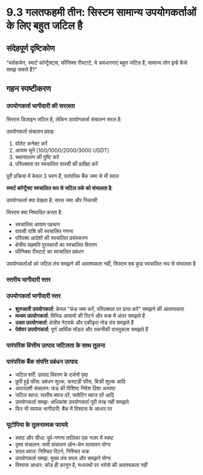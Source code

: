 # 9.3 गलतफहमी तीन: सिस्टम सामान्य उपयोगकर्ताओं के लिए बहुत जटिल है

## संदेहपूर्ण दृष्टिकोण
"ब्लॉकचेन, स्मार्ट कॉन्ट्रैक्ट्स, फीनिक्स रीस्टार्ट, ये अवधारणाएं बहुत जटिल हैं, सामान्य लोग इन्हें कैसे समझ सकते हैं?"

## गहन स्पष्टीकरण

### उपयोगकर्ता भागीदारी की सरलता

सिस्टम डिज़ाइन जटिल है, लेकिन उपयोगकर्ता संचालन सरल है:

उपयोगकर्ता संचालन प्रवाह:

1. वॉलेट कनेक्ट करें
2. आयाम चुनें (100/1000/2000/3000 USDT)
3. स्थानांतरण की पुष्टि करें
4. परिपक्वता पर स्वचालित वापसी की प्रतीक्षा करें

पूरी प्रक्रिया में केवल 3 चरण हैं, पारंपरिक बैंक जमा से भी सरल

**स्मार्ट कॉन्ट्रैक्ट स्वचालित रूप से जटिल तर्क को संभालता है**:

उपयोगकर्ता क्या देखता है: सरल जमा और निकासी

सिस्टम क्या निष्पादित करता है:

- स्वचालित आयाम पहचान
- वापसी राशि की स्वचालित गणना
- परिपक्व आदेशों की स्वचालित प्रसंस्करण
- क्षेत्रीय सहमति पुरस्कारों का स्वचालित वितरण
- फीनिक्स रीस्टार्ट का स्वचालित प्रबंधन

उपयोगकर्ताओं को जटिल तंत्र समझने की आवश्यकता नहीं, सिस्टम सब कुछ स्वचालित रूप से संभालता है

### स्तरीय भागीदारी स्तर

### उपयोगकर्ता भागीदारी स्तर
- **शुरुआती उपयोगकर्ता**: केवल "फंड जमा करें, परिपक्वता पर प्राप्त करें" समझने की आवश्यकता
- **मध्यम उपयोगकर्ता**: विभिन्न आयामों की रिटर्न और चक्र में अंतर समझते हैं
- **उन्नत उपयोगकर्ता**: क्षेत्रीय नेटवर्क और एकीकृत नोड तंत्र समझते हैं
- **पेशेवर उपयोगकर्ता**: पूर्ण आर्थिक मॉडल और तकनीकी वास्तुकला समझते हैं

### पारंपरिक वित्तीय उत्पाद जटिलता के साथ तुलना

### पारंपरिक बैंक संपत्ति प्रबंधन उत्पाद
- जटिल शर्तें: उत्पाद विवरण के दर्जनों पृष्ठ
- छुपी हुई फीस: प्रबंधन शुल्क, कस्टडी फीस, बिक्री शुल्क आदि
- अपारदर्शी संचालन: फंड की विशिष्ट निवेश दिशा अस्पष्ट
- जटिल ब्याज: स्तरीय ब्याज दरें, फ्लोटिंग ब्याज दरें आदि
- उपयोगकर्ता समझ: अधिकांश उपयोगकर्ता पूरी तरह नहीं समझते
- फिर भी व्यापक भागीदारी: बैंक में विश्वास के आधार पर

### यूटोपिया के तुलनात्मक फायदे
- स्पष्ट और सीधा: पूर्व-गणना तालिका एक नज़र में स्पष्ट
- दृश्य संचालन: सभी संचालन ऑन-चेन सत्यापन योग्य
- सरल ब्याज: निश्चित रिटर्न, निश्चित चक्र
- उपयोगकर्ता समझ: मुख्य तंत्र सरल और समझने योग्य
- विश्वास आधार: कोड ही कानून है, मध्यस्थों पर भरोसे की आवश्यकता नहीं